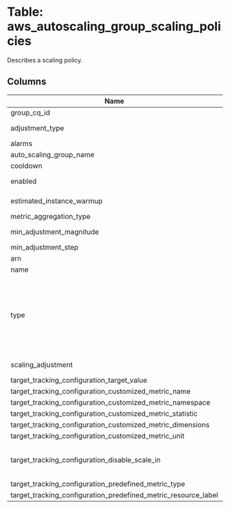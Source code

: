 
# Table: aws_autoscaling_group_scaling_policies
Describes a scaling policy.
## Columns
| Name        | Type           | Description  |
| ------------- | ------------- | -----  |
|group_cq_id|uuid|Unique CloudQuery ID of aws_autoscaling_groups table (FK)|
|adjustment_type|text|Specifies how the scaling adjustment is interpreted (for example, an absolute number or a percentage)|
|alarms|jsonb|The CloudWatch alarms related to the policy.|
|auto_scaling_group_name|text|The name of the Auto Scaling group.|
|cooldown|integer|The duration of the policy's cooldown period, in seconds.|
|enabled|boolean|Indicates whether the policy is enabled (true) or disabled (false).|
|estimated_instance_warmup|integer|The estimated time, in seconds, until a newly launched instance can contribute to the CloudWatch metrics.|
|metric_aggregation_type|text|The aggregation type for the CloudWatch metrics|
|min_adjustment_magnitude|integer|The minimum value to scale by when the adjustment type is PercentChangeInCapacity.|
|min_adjustment_step|integer|Available for backward compatibility|
|arn|text|The Amazon Resource Name (ARN) of the policy.|
|name|text|The name of the scaling policy.|
|type|text|One of the following policy types:  * TargetTrackingScaling  * StepScaling  * SimpleScaling (default)  For more information, see Target tracking scaling policies (https://docs.aws.amazon.com/autoscaling/ec2/userguide/as-scaling-target-tracking.html) and Step and simple scaling policies (https://docs.aws.amazon.com/autoscaling/ec2/userguide/as-scaling-simple-step.html) in the Amazon EC2 Auto Scaling User Guide.|
|scaling_adjustment|integer|The amount by which to scale, based on the specified adjustment type|
|target_tracking_configuration_target_value|float|The target value for the metric.  This member is required.|
|target_tracking_configuration_customized_metric_name|text|The name of the metric.  This member is required.|
|target_tracking_configuration_customized_metric_namespace|text|The namespace of the metric.  This member is required.|
|target_tracking_configuration_customized_metric_statistic|text|The statistic of the metric.  This member is required.|
|target_tracking_configuration_customized_metric_dimensions|jsonb|The dimensions of the metric|
|target_tracking_configuration_customized_metric_unit|text|The unit of the metric.|
|target_tracking_configuration_disable_scale_in|boolean|Indicates whether scaling in by the target tracking scaling policy is disabled. If scaling in is disabled, the target tracking scaling policy doesn't remove instances from the Auto Scaling group|
|target_tracking_configuration_predefined_metric_type|text|The metric type|
|target_tracking_configuration_predefined_metric_resource_label|text|Identifies the resource associated with the metric type|

